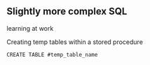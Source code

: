 ## Slightly more complex SQL
learning at work

Creating temp tables within a stored procedure

`` CREATE TABLE #temp_table_name ``